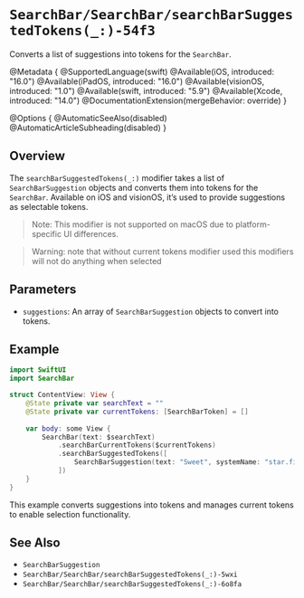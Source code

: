 # ``SearchBar/SearchBar/searchBarSuggestedTokens(_:)-54f3``

Converts a list of suggestions into tokens for the `SearchBar`.

@Metadata {
    @SupportedLanguage(swift)
    @Available(iOS, introduced: "16.0")
    @Available(iPadOS, introduced: "16.0")
    @Available(visionOS, introduced: "1.0")
    @Available(swift, introduced: "5.9")
    @Available(Xcode, introduced: "14.0")
    @DocumentationExtension(mergeBehavior: override)
}

@Options {
    @AutomaticSeeAlso(disabled)
    @AutomaticArticleSubheading(disabled)
}

## Overview

The `searchBarSuggestedTokens(_:)` modifier takes a list of `SearchBarSuggestion` objects and converts them into tokens for the `SearchBar`. Available on iOS and visionOS, it’s used to provide suggestions as selectable tokens.

> Note: This modifier is not supported on macOS due to platform-specific UI differences.

> Warning: note that without current tokens modifier used this modifiers will not do anything when selected

## Parameters

- `suggestions`: An array of `SearchBarSuggestion` objects to convert into tokens.

## Example

```swift
import SwiftUI
import SearchBar

struct ContentView: View {
    @State private var searchText = ""
    @State private var currentTokens: [SearchBarToken] = []
    
    var body: some View {
        SearchBar(text: $searchText)
            .searchBarCurrentTokens($currentTokens)
            .searchBarSuggestedTokens([
                SearchBarSuggestion(text: "Sweet", systemName: "star.fill")
            ])
    }
}
```

This example converts suggestions into tokens and manages current tokens to enable selection functionality.

## See Also

- ``SearchBarSuggestion``
- ``SearchBar/SearchBar/searchBarSuggestedTokens(_:)-5wxi``
- ``SearchBar/SearchBar/searchBarSuggestedTokens(_:)-6o8fa``
